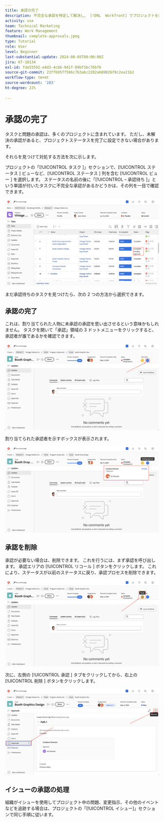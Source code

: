 ```yaml
---
title: 承認の完了
description: 不完全な承認を特定して解決し、 [!DNL  Workfront] でプロジェクトを閉じることができるようにする方法について説明します。
activity: use
team: Technical Marketing
feature: Work Management
thumbnail: complete-approvals.jpeg
type: Tutorial
role: User
level: Beginner
last-substantial-update: 2024-08-05T00:00:00Z
jira: KT-10134
exl-id: fda55592-e4d3-4cb6-941f-09bf1bc76bf6
source-git-commit: 23ffb95ff506c7b3abc2202a689026f0c2ea21b2
workflow-type: tm+mt
source-wordcount: '283'
ht-degree: 22%

---
```


# 承認の完了

タスクと問題の承認は、多くのプロジェクトに含まれています。 ただし、未解決の承認があると、プロジェクトステータスを完了に設定できない場合があります。

それらを見つけて対処する方法を次に示します。

プロジェクトの「[!UICONTROL  タスク ]」セクションで、[!UICONTROL  ステータス ] ビューなど、[!UICONTROL  ステータス ] 列を含む [!UICONTROL  ビュー ] を選択します。 ステータスの名前の後に「[!UICONTROL  – 承認待ち ]」という単語が付いたタスクに不完全な承認があるかどうかは、その列を一目で確認できます。

![未完了の承認を示しているプロジェクト](assets/pending-approval-1.png)

まだ承認待ちのタスクを見つけたら、次の 2 つの方法から選択できます。


## 承認の完了

これは、割り当てられた人物に未承認の承認を思い出させるという意味かもしれません。 タスクを開いて「承認」領域の 3 ドットメニューをクリックすると、承認者が誰であるかを確認できます。

![ 承認エリアを表示するタスク ](assets/pending-approval-2.png)

割り当てられた承認者を示すボックスが表示されます。

![ 承認者が割り当てられたことを示すタスク ](assets/pending-approval-3.png)


## 承認を削除

承認が必要ない場合は、削除できます。 これを行うには、まず承認を呼び出します。 承認エリアの [!UICONTROL  リコール ] ボタンをクリックします。 これにより、ステータスが以前のステータスに戻り、承認プロセスを削除できます。

![ 「リコール」ボタンを表示しているタスク ](assets/pending-approval-5.png)

次に、左側の [!UICONTROL  承認 ] タブをクリックしてから、右上の [!UICONTROL  削除 ] ボタンをクリックします。

![ 「承認を削除」ボタンを表示するタスク ](assets/pending-approval-6.png)

## イシューの承認の処理

組織がイシューを使用してプロジェクト中の問題、変更指示、その他のイベントなどを追跡する場合は、プロジェクトの「[!UICONTROL イシュー]」セクションで同じ手順に従います。
